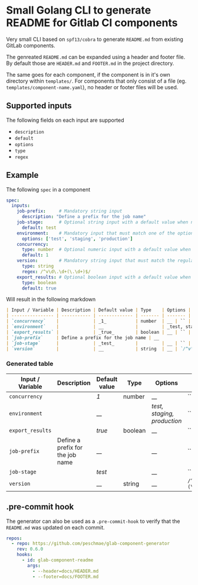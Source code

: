 # Small Golang CLI to generate README for Gitlab CI components

Very small CLI based on `spf13/cobra` to generate `README.md` from existing GitLab components.

The genreated `README.md` can be expanded using a header and footer file. By default those are 
`HEADER.md` and `FOOTER.md` in the project directory.

The same goes for each component, if the component is in it's own directory within `templates/`.
For components that only consist of a file (eg. `templates/component-name.yaml`), no header or footer
files will be used.

## Supported inputs
The following fields on each input are supported
- `description`
- `default`
- `options`
- `type`
- `regex`

## Example

The following `spec` in a component

```yaml
spec:
  inputs:
    job-prefix:     # Mandatory string input
      description: "Define a prefix for the job name"
    job-stage:      # Optional string input with a default value when not provided
      default: test
    environment:    # Mandatory input that must match one of the options
      options: ['test', 'staging', 'production']
    concurrency:
      type: number  # Optional numeric input with a default value when not provided
      default: 1
    version:        # Mandatory string input that must match the regular expression
      type: string
      regex: /^v\d\.\d+(\.\d+)$/
    export_results: # Optional boolean input with a default value when not provided
      type: boolean
      default: true
```

Will result in the following markdown

```markdown
| Input / Variable | Description | Default value | Type    | Options | Regex |
| ---------------- | ----------- | ------------- | ------- | ------- | ----- |
| `concurrency`    |             | _1_           | number  | __ | `` |
| `environment`    |             | __            |         | _test, staging, production_ | `` |
| `export_results` |             | _true_        | boolean | __ | `` |
| `job-prefix`     | Define a prefix for the job name | __            |         | __ | `` |
| `job-stage`      |             | _test_        |         | __ | `` |
| `version`        |             | __            | string  | __ | `/^v\d\.\d+(\.\d+)$/` |
```

### Generated table
| Input / Variable | Description | Default value | Type    | Options | Regex |
| ---------------- | ----------- | ------------- | ------- | ------- | ----- |
| `concurrency`    |             | _1_           | number  | __ | `` |
| `environment`    |             | __            |         | _test, staging, production_ | `` |
| `export_results` |             | _true_        | boolean | __ | `` |
| `job-prefix`     | Define a prefix for the job name | __            |         | __ | `` |
| `job-stage`      |             | _test_        |         | __ | `` |
| `version`        |             | __            | string  | __ | `/^v\d\.\d+(\.\d+)$/` |

## .pre-commit hook
The generator can also be used as a `.pre-commit-hook` to verify that the `README.md` was 
updated on each commit.

```yaml
repos:
  - repo: https://github.com/peschmae/glab-component-generator
    rev: 0.6.0
    hooks:
      - id: glab-component-readme
        args:
          - --header=docs/HEADER.md
          - --footer=docs/FOOTER.md
```
